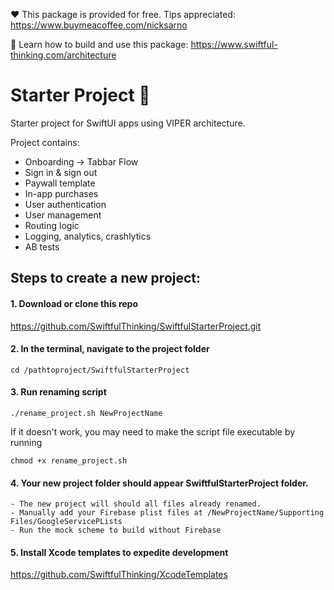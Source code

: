 ❤️ This package is provided for free. Tips appreciated: https://www.buymeacoffee.com/nicksarno

🚀 Learn how to build and use this package: https://www.swiftful-thinking.com/architecture

# Starter Project 🌹

Starter project for SwiftUI apps using VIPER architecture. 

Project contains:
- Onboarding -> Tabbar Flow
- Sign in & sign out
- Paywall template
- In-app purchases
- User authentication
- User management
- Routing logic
- Logging, analytics, crashlytics
- AB tests

## Steps to create a new project:

#### 1. Download or clone this repo

https://github.com/SwiftfulThinking/SwiftfulStarterProject.git

#### 2. In the terminal, navigate to the project folder

```
cd /pathtoproject/SwiftfulStarterProject
```

#### 3. Run renaming script

```
./rename_project.sh NewProjectName
```

If it doesn't work, you may need to make the script file executable by running

```
chmod +x rename_project.sh
```

#### 4. Your new project folder should appear SwiftfulStarterProject folder.

```
- The new project will should all files already renamed.
- Manually add your Firebase plist files at /NewProjectName/Supporting Files/GoogleServicePLists
- Run the mock scheme to build without Firebase
```
#### 5. Install Xcode templates to expedite development

https://github.com/SwiftfulThinking/XcodeTemplates

